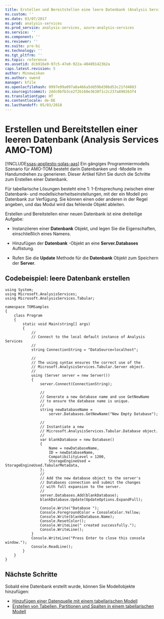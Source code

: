 ```yaml
---
title: Erstellen und Bereitstellen eine leere Datenbank (Analysis Services AMO-TOM) | Microsoft Docs
ms.custom: ''
ms.date: 03/07/2017
ms.prod: analysis-services
ms.prod_service: analysis-services, azure-analysis-services
ms.service: ''
ms.component: ''
ms.reviewer: ''
ms.suite: pro-bi
ms.technology: ''
ms.tgt_pltfrm: ''
ms.topic: reference
ms.assetid: dcb916e9-97c5-47e0-922a-404891423b2a
caps.latest.revision: 5
author: Minewiskan
ms.author: owend
manager: kfile
ms.openlocfilehash: 0997e99a097a8a466a5dd59bd30bd53c21fd4083
ms.sourcegitcommit: 2ddc0bfb3ce2f2b160e3638f1c2c237a898263f4
ms.translationtype: HT
ms.contentlocale: de-DE
ms.lasthandoff: 05/03/2018
---
```

# <a name="create-and-deploy-an-empty-database-analysis-services-amo-tom"></a>Erstellen und Bereitstellen einer leeren Datenbank (Analysis Services AMO-TOM)
[!INCLUDE[ssas-appliesto-sqlas-aas](../../includes/ssas-appliesto-sqlas-aas.md)]
Ein gängiges Programmiermodells Szenario für AMO-TOM besteht darin Datenbanken und -Modelle im Handumdrehen zu generieren. Dieser Artikel führt Sie durch die Schritte zum Erstellen einer Datenbank. 

Für tabellarische Lösungen besteht eine 1: 1-Entsprechung zwischen einer Datenbank- und modellsicherheitseinstellungen, mit der ein Modell pro Datenbank zur Verfügung. Sie können einen oder anderen in der Regel angeben, und das Modul wird das fehlende Objekt ableiten. 

Erstellen und Bereitstellen einer neuen Datenbank ist eine dreiteilige Aufgabe: 

* Instanziieren einer **Datenbank** Objekt, und legen Sie die Eigenschaften, einschließlich eines Namens. 

* Hinzufügen der **Datenbank** -Objekt an eine **Server.Databases** Auflistung. 

* Rufen Sie die **Update** Methode für die **Datenbank** Objekt zum Speichern der **Server**. 

## <a name="code-example-create-empty-database"></a>Codebeispiel: leere Datenbank erstellen 

```
using System; 
using Microsoft.AnalysisServices; 
using Microsoft.AnalysisServices.Tabular; 
 
namespace TOMSamples 
{ 
    class Program 
    { 
        static void Main(string[] args) 
        { 
            // 
            // Connect to the local default instance of Analysis Services 
            // 
            string ConnectionString = "DataSource=localhost"; 
 
            // 
            // The using syntax ensures the correct use of the 
            // Microsoft.AnalysisServices.Tabular.Server object. 
            // 
            using (Server server = new Server()) 
            { 
                server.Connect(ConnectionString); 
 
                // 
                // Generate a new database name and use GetNewName 
                // to ensure the database name is unique. 
                // 
                string newDatabaseName = 
                    server.Databases.GetNewName("New Empty Database"); 
 
                // 
                // Instantiate a new  
                // Microsoft.AnalysisServices.Tabular.Database object. 
                // 
                var blankDatabase = new Database() 
                { 
                    Name = newDatabaseName, 
                    ID = newDatabaseName, 
                    CompatibilityLevel = 1200, 
                    StorageEngineUsed = StorageEngineUsed.TabularMetadata, 
                }; 
                // 
                // Add the new database object to the server's  
                // Databases connection and submit the changes 
                // with full expansion to the server. 
                // 
                server.Databases.Add(blankDatabase); 
                blankDatabase.Update(UpdateOptions.ExpandFull); 

                Console.Write("Database "); 
                Console.ForegroundColor = ConsoleColor.Yellow; 
                Console.Write(blankDatabase.Name); 
                Console.ResetColor(); 
                Console.WriteLine(" created successfully."); 
                Console.WriteLine(); 
            } 
            Console.WriteLine("Press Enter to close this console window."); 
            Console.ReadLine(); 
        } 
    } 
} 
```

## <a name="next-steps"></a>Nächste Schritte 

Sobald eine Datenbank erstellt wurde, können Sie Modellobjekte hinzufügen: 

- [Hinzufügen einer Datenquelle mit einem tabellarischen Modell](../../analysis-services/tabular-model-programming-compatibility-level-1200/add-a-data-source-to-tabular-model-analysis-services-amo-tom.md)
- [Erstellen von Tabellen, Partitionen und Spalten in einem tabellarischen Modell](../../analysis-services/tabular-model-programming-compatibility-level-1200/create-tables-partitions-and-columns-in-a-tabular-model.md)
 
